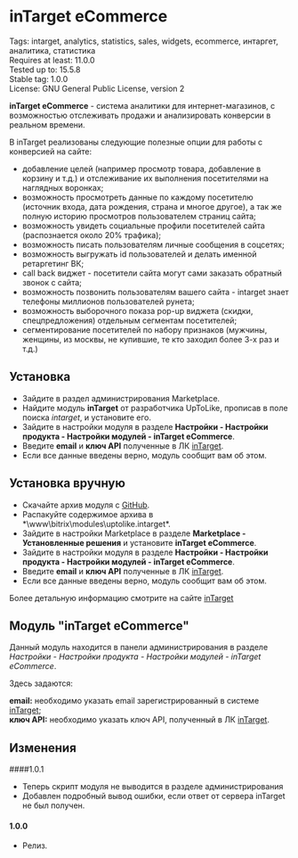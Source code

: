# inTarget eCommerce

Tags: intarget, analytics, statistics, sales, widgets, ecommerce, интаргет, аналитика, статистика  
Requires at least: 11.0.0  
Tested up to: 15.5.8  
Stable tag: 1.0.0  
License: GNU General Public License, version 2  

**inTarget eCommerce** - система аналитики для интернет-магазинов, с возможностью отслеживать продажи и анализировать конверсии в реальном времени.

В inTarget реализованы следующие полезные опции для работы с конверсией на сайте:
 - добавление целей (например просмотр товара, добавление в корзину и т.д.) и отслеживание их выполнения посетителями на наглядных воронках;
 - возможность просмотреть данные по каждому посетителю (источник входа, дата рождения, страна и многое другое), а так же полную историю просмотров пользователем страниц сайта;
 - возможность увидеть социальные профили посетителей сайта (распознается около 20% трафика);
 - возможность писать пользователям личные сообщения в соцсетях;
 - возможность выгружать id пользователей и делать именной ретаргетинг ВК;
 - call back виджет - посетители сайта могут сами заказать обратный звонок с сайта;
 - возможность позвонить пользователям вашего сайта - intarget знает телефоны миллионов пользователей рунета;
 - возможность выборочного показа pop-up виджета (скидки, спецпредложения) отдельным сегментам посетителей;
 - сегментирование посетителей по набору признаков (мужчины, женщины, из москвы, не купившие, те кто заходил более 3-х раз и т.д.)

## Установка
 - Зайдите в раздел администрирования Marketplace.
 - Найдите модуль **inTarget** от разработчика UpToLike, прописав в поле поиска *intarget*, и установите его.
 - Зайдите в настройки модуля в разделе **Настройки - Настройки продукта - Настройки модулей - inTarget eCommerce**.
 - Введите **email** и **ключ API** полученные в ЛК [inTarget](https://intarget.ru).
 - Если все данные введены верно, модуль сообщит вам об этом. 
 
## Установка вручную
 - Скачайте архив модуля с [GitHub](https://github.com/intarget/Bitrix).
 - Распакуйте содержимое архива в *\www\bitrix\modules\uptolike.intarget\*.
 - Зайдите в настройки Marketplace в разделе **Marketplace - Установленные решения** и установите **inTarget eCommerce**.
 - Зайдите в настройки модуля в разделе **Настройки - Настройки продукта - Настройки модулей - inTarget eCommerce**.
 - Введите **email** и **ключ API** полученные в ЛК [inTarget](https://intarget.ru).
 - Если все данные введены верно, модуль сообщит вам об этом. 

Более детальную информацию смотрите на сайте [inTarget](https://intarget.ru)

## Модуль "inTarget eCommerce"

Данный модуль находится в панели администрирования в разделе *Настройки - Настройки продукта - Настройки модулей - inTarget eCommerce*.

Здесь задаются:

**email:** необходимо указать email зарегистрированный в системе [inTarget](https://intarget.ru);  
**ключ API:** необходимо указать ключ API, полученный в ЛК [inTarget](https://intarget.ru).

## Изменения
####1.0.1
 * Теперь скрипт модуля не выводится в разделе администрирования
 * Добавлен подробный вывод ошибки, если ответ от сервера inTarget не был получен.

#### 1.0.0
 * Релиз.
